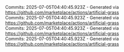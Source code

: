 Commits: 2025-07-05T04:40:45.923Z - Generated via https://github.com/marketplace/actions/artificial-grass
<br>
Commits: 2025-07-05T04:40:45.923Z - Generated via https://github.com/marketplace/actions/artificial-grass
<br>
Commits: 2025-07-05T04:40:45.923Z - Generated via https://github.com/marketplace/actions/artificial-grass
<br>
Commits: 2025-07-05T04:40:45.923Z - Generated via https://github.com/marketplace/actions/artificial-grass
<br>

